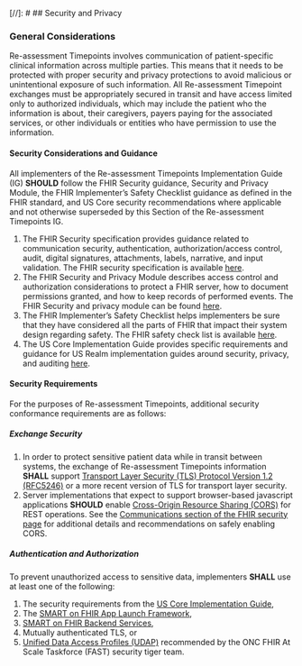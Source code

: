 [//]: #  ## Security and Privacy 

### General Considerations
Re-assessment Timepoints involves communication of patient-specific clinical information across multiple parties. This means that it needs to be protected with proper security and privacy protections to avoid malicious or unintentional exposure of such information. All Re-assessment Timepoint exchanges must be appropriately secured in transit and have access limited only to authorized individuals, which may include the patient who the information is about, their caregivers, payers paying for the associated services, or other individuals or entities who have permission to use the information.

#### Security Considerations and Guidance
All implementers of the Re-assessment Timepoints Implementation Guide (IG) **SHOULD** follow the FHIR Security guidance, Security and Privacy Module, the FHIR Implementer’s Safety Checklist guidance as defined in the FHIR standard, and US Core security recommendations where applicable and not otherwise superseded by this Section of the Re-assessment Timepoints IG.

1.	The FHIR Security specification provides guidance related to communication security, authentication, authorization/access control, audit, digital signatures, attachments, labels, narrative, and input validation. The FHIR security specification is available [here](http://hl7.org/fhir/R4/security.html).
2.	The FHIR Security and Privacy Module describes access control and authorization considerations to protect a FHIR server, how to document permissions granted, and how to keep records of performed events. The FHIR Security and privacy module can be found [here](http://hl7.org/fhir/R4/secpriv-module.html).
3.	The FHIR Implementer’s Safety Checklist helps implementers be sure that they have considered all the parts of FHIR that impact their system design regarding safety. The FHIR safety check list is available [here](http://hl7.org/fhir/R4/safety.html).
4.  The US Core Implementation Guide provides specific requirements and guidance for US Realm implementation guides around security, privacy, and auditing [here](http://hl7.org/fhir/us/core/STU3.1.1/security.html).

#### Security Requirements
For the purposes of Re-assessment Timepoints, additional security conformance requirements are as follows:

##### Exchange Security
1.  In order to protect sensitive patient data while in transit between systems, the exchange of Re-assessment Timepoints information **SHALL** support [Transport Layer Security (TLS) Protocol Version 1.2 (RFC5246)](https://tools.ietf.org/html/rfc5246) or a more recent version of TLS for transport layer security.
2.  Server implementations that expect to support browser-based javascript applications **SHOULD** enable [Cross-Origin Resource Sharing (CORS)](https://www.w3.org/TR/cors/) for REST operations. See the [Communications section of the FHIR security page](http://hl7.org/fhir/R4/security.html#http) for additional details and recommendations on safely enabling CORS.  

##### Authentication and Authorization 
To prevent unauthorized access to sensitive data, implementers **SHALL** use at least one of the following:

1.  The security requirements from the [US Core Implementation Guide](http://hl7.org/fhir/us/core/STU3.1.1/security.html),
2.  The [SMART on FHIR App Launch Framework](http://hl7.org/fhir/smart-app-launch/index.html),
3.  [SMART on FHIR Backend Services](http://www.hl7.org/fhir/smart-app-launch/backend-services.html),
4.	Mutually authenticated TLS, or
5.  [Unified Data Access Profiles (UDAP)](https://www.udap.org/) recommended by the ONC FHIR At Scale Taskforce (FAST) security tiger team.